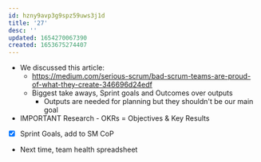 ```yaml
---
id: hzny9avp3g9spz59uws3j1d
title: '27'
desc: ''
updated: 1654270067390
created: 1653675274407
---
```


- We discussed this article:
  - https://medium.com/serious-scrum/bad-scrum-teams-are-proud-of-what-they-create-346696d24edf
  - Biggest take aways, Sprint goals and Outcomes over outputs
    - Outputs are needed for planning but they shouldn't be our main goal
- IMPORTANT Research - OKRs = Objectives & Key Results
- [x] Sprint Goals, add to SM CoP

- Next time, team health spreadsheet
